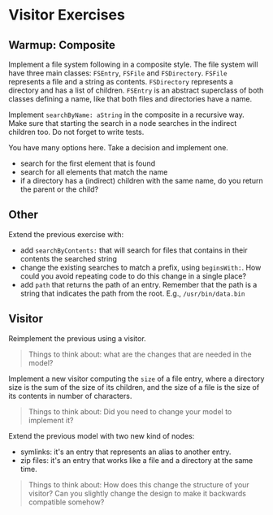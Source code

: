 # Visitor Exercises

## Warmup: Composite

Implement a file system following in a composite style.
The file system will have three main classes: `FSEntry`, `FSFile` and `FSDirectory`.
`FSFile` represents a file and a string as contents.
`FSDirectory` represents a directory and has a list of children.
`FSEntry` is an abstract superclass of both classes defining a name, like that both files and directories have a name.

Implement `searchByName: aString` in the composite in a recursive way.
Make sure that starting the search in a node searches in the indirect children too.
Do not forget to write tests.

You have many options here. Take a decision and implement one.
- search for the first element that is found
- search for all elements that match the name
- if a directory has a (indirect) children with the same name, do you return the parent or the child?

## Other

Extend the previous exercise with:
 - add `searchByContents:` that will search for files that contains in their contents the searched string
 - change the existing searches to match a prefix, using `beginsWith:`. How could you avoid repeating code to do this change in a single place?
 - add `path` that returns the path of an entry. Remember that the path is a string that indicates the path from the root. E.g., `/usr/bin/data.bin`

## Visitor

Reimplement the previous using a visitor.

> Things to think about: what are the changes that are needed in the model?

Implement a new visitor computing the `size` of a file entry, where a directory size is the sum of the size of its children, and the size of a file is the size of its contents in number of characters.

> Things to think about:  Did you need to change your model to implement it?

Extend the previous model with two new kind of nodes:
- symlinks: it's an entry that represents an alias to another entry.
- zip files: it's an entry that works like a file and a directory at the same time.

> Things to think about: How does this change the structure of your visitor? Can you slightly change the design to make it backwards compatible somehow?
